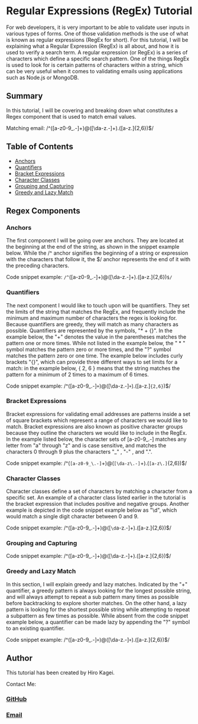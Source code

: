 # Regular Expressions (RegEx) Tutorial

For web developers, it is very important to be able to validate user inputs in various types of forms. One of those validation methods is the use of what is known as regular expressions (RegEx for short). For this tutorial, I will be explaining what a Regular Expression (RegEx) is all about, and how it is used to verify a search term. A regular expression (or RegEx) is a series of characters which define a specific search pattern. One of the things RegEx is used to look for is certain patterns of characters within a string, which can be very useful when it comes to validating emails using applications such as Node.js or MongoDB.

## Summary

In this tutorial, I will be covering and breaking down what constitutes a Regex component that is used to match email values.

Matching email:
/^([a-z0-9_\.-]+)@([\da-z\.-]+)\.([a-z\.]{2,6})$/

## Table of Contents

- [Anchors](#anchors)
- [Quantifiers](#quantifiers)
- [Bracket Expressions](#bracket-expressions)
- [Character Classes](#character-classes)
- [Grouping and Capturing](#grouping-and-capturing)
- [Greedy and Lazy Match](#greedy-and-lazy-match)

## Regex Components

### Anchors
The first component I will be going over are anchors. They are located at the beginning at the end of the string, as shown in the snippet example below. While the /^ anchor signifies the beginning of a string or expression with the characters that follow it, the $/ anchor represents the end of it with the preceding characters. 


Code snippet example: `/^`([a-z0-9_\.-]+)@([\da-z\.-]+)\.([a-z\.]{2,6})`$/`
### Quantifiers
The next component I would like to touch upon will be quantifiers. They set the limits of the string that matches the RegEx, and frequently include the minimum and maximum number of characters the regex is looking for. Because quantifiers are greedy, they will match as many characters as possible. Quantifiers are represented by the symbols, "* + {}". In the example below, the "+" denotes the value in the parentheses matches the pattern one or more times. While not listed in the example below, the " * " symbol matches the pattern zero or more times, and the "?" symbol matches the pattern zero or one time. The example below includes curly brackets "{}", which can provide three different ways to set limits for a match: in the example below, { 2, 6 } means that the string matches the pattern for a minimum of 2 times to a maximum of 6 times.

Code snippet example: /^([a-z0-9_\.-]`+`)@([\da-z\.-]`+`)\.([a-z\.]`{2,6}`)$/
### Bracket Expressions
Bracket expressions for validating email addresses are patterns inside a set of square brackets which represent a range of characters we would like to match. Bracket expressions are also known as positive character groups because they outline the characters we would like to include in the RegEx. In the example listed below, the character sets of [a-z0-9_\.-] matches any letter from "a" through "z" and is case sensitive, and matches the characters 0 through 9 plus the characters "_" , "-" , and ".".

Code snippet example: /^(`[a-z0-9_\.-]`+)@(`[\da-z\.-]`+)\.(`[a-z\.]`{2,6})$/
### Character Classes
Character classes define a set of characters by matching a character from a specific set. An example of a character class listed earlier in the tutorial is the bracket expression that includes positive and negative groups. Another example is depicted in the code snippet example below as "\d", which would match a single digit character between 0 and 9.

Code snippet example: /^([a-z0-9_\.-]+)@([`\d`a-z\.-]+)\.([a-z\.]{2,6})$/
### Grouping and Capturing


Code snippet example: /^([a-z0-9_\.-]+)@([\da-z\.-]+)\.([a-z\.]{2,6})$/

### Greedy and Lazy Match
In this section, I will explain greedy and lazy matches. Indicated by the "+" quantifier, a greedy pattern is always looking for the longest possible string, and will always attempt to repeat a sub pattern many times as possible before backtracking to explore shorter matches. On the other hand, a lazy pattern is looking for the shortest possible string while attempting to repeat a subpattern as few times as possible. While absent from the code snippet example below, a quantifier can be made lazy by appending the "?" symbol to an existing quantifier.

Code snippet example: /^([a-z0-9_\.-]`+`)@([\da-z\.-]`+`)\.([a-z\.]{2,6})$/
## Author

This tutorial has been created by Hiro Kagei.

Contact Me:
### [GitHub](https://github.com/hkagei)
### [Email](k_dawg_1022@hotmail.com)
